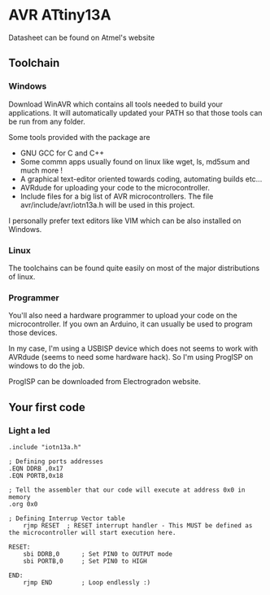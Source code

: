 # AVR ATtiny13A

Datasheet can be found on Atmel's website

## Toolchain

### Windows 

Download WinAVR which contains all tools needed to build your applications. It will automatically updated your PATH so that those tools can be run from any folder.

Some tools provided with the package are 
 * GNU GCC for C and C++
 * Some commn apps usually found on linux like wget, ls, md5sum and much more ! 
 * A graphical text-editor oriented towards coding, automating builds etc...
 * AVRdude for uploading your code to the microcontroller.
 * Include files for a big list of AVR microcontrollers. The file avr/include/avr/iotn13a.h will be used in this project.

I personally prefer text editors like VIM which can be also installed on Windows.

### Linux

The toolchains can be found quite easily on most of the major distributions of linux.

### Programmer

You'll also need a hardware programmer to upload your code on the microcontroller. If you own an Arduino, it can usually be used to program those devices.

In my case, I'm using a USBISP device which does not seems to work with AVRdude (seems to need some hardware hack). So I'm using ProgISP on windows to do the job.

ProgISP can be downloaded from Electrogradon website.

## Your first code 

### Light a led

```Assembly
.include "iotn13a.h"

; Defining ports addresses
.EQN DDRB ,0x17
.EQN PORTB,0x18

; Tell the assembler that our code will execute at address 0x0 in memory
.org 0x0

; Defining Interrup Vector table
    rjmp RESET	; RESET interrupt handler - This MUST be defined as the microcontroller will start execution here.

RESET:
    sbi DDRB,0	    ; Set PIN0 to OUTPUT mode
    sbi PORTB,0	    ; Set PIN0 to HIGH

END:
    rjmp END	    ; Loop endlessly :)

```
